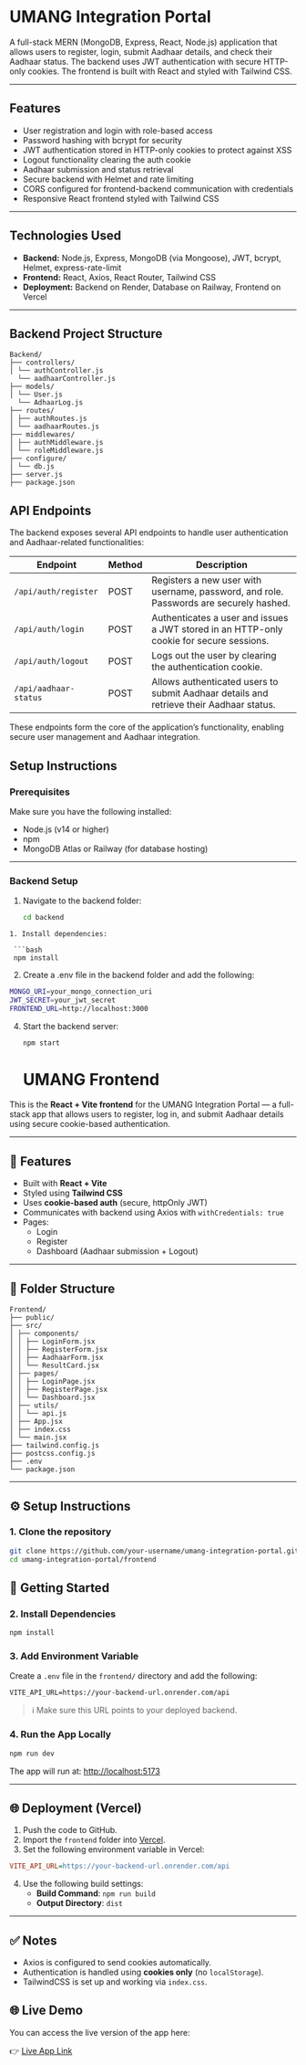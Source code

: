 # UMANG Integration Portal

A full-stack MERN (MongoDB, Express, React, Node.js) application that allows users to register, login, submit Aadhaar details, and check their Aadhaar status. The backend uses JWT authentication with secure HTTP-only cookies. The frontend is built with React and styled with Tailwind CSS.

---

## Features

- User registration and login with role-based access
- Password hashing with bcrypt for security
- JWT authentication stored in HTTP-only cookies to protect against XSS
- Logout functionality clearing the auth cookie
- Aadhaar submission and status retrieval
- Secure backend with Helmet and rate limiting
- CORS configured for frontend-backend communication with credentials
- Responsive React frontend styled with Tailwind CSS

---

## Technologies Used

- **Backend:** Node.js, Express, MongoDB (via Mongoose), JWT, bcrypt, Helmet, express-rate-limit
- **Frontend:** React, Axios, React Router, Tailwind CSS
- **Deployment:** Backend on Render, Database on Railway, Frontend on Vercel

---

##  Backend  Project Structure

```
Backend/
├── controllers/
│ └── authController.js
  └── aadhaarController.js
├── models/
│ └── User.js
  └── AdhaarLog.js
├── routes/
│ ├── authRoutes.js
│ └── aadhaarRoutes.js
├── middlewares/
│ ├── authMiddleware.js
│ └── roleMiddleware.js
├── configure/
│ └── db.js
├── server.js
├── package.json
```

## API Endpoints

The backend exposes several API endpoints to handle user authentication and Aadhaar-related functionalities:

| Endpoint               | Method | Description                             |
|------------------------|--------|---------------------------------------|
| `/api/auth/register`   | POST   | Registers a new user with username, password, and role. Passwords are securely hashed. |
| `/api/auth/login`      | POST   | Authenticates a user and issues a JWT stored in an HTTP-only cookie for secure sessions. |
| `/api/auth/logout`     | POST   | Logs out the user by clearing the authentication cookie. |
| `/api/aadhaar-status`  | POST   | Allows authenticated users to submit Aadhaar details and retrieve their Aadhaar status. |

These endpoints form the core of the application’s functionality, enabling secure user management and Aadhaar integration.

## Setup Instructions

### Prerequisites

Make sure you have the following installed:

- Node.js (v14 or higher)
- npm
- MongoDB Atlas or Railway (for database hosting)

---

### Backend Setup

1. Navigate to the backend folder:

   ```bash
   cd backend
  ```
  1. Install dependencies:

   ```bash
   npm install
   ```
  2. Create a .env file in the backend folder and add the following:
   ```bash
MONGO_URI=your_mongo_connection_uri
JWT_SECRET=your_jwt_secret
FRONTEND_URL=http://localhost:3000
```
4. Start the backend server:

   ```bash
   npm start
   ```


   # UMANG Frontend

This is the **React + Vite frontend** for the UMANG Integration Portal — a full-stack app that allows users to register, log in, and submit Aadhaar details using secure cookie-based authentication.

---

## 🚀 Features

- Built with **React + Vite**
- Styled using **Tailwind CSS**
- Uses **cookie-based auth** (secure, httpOnly JWT)
- Communicates with backend using Axios with `withCredentials: true`
- Pages:
  - Login
  - Register
  - Dashboard (Aadhaar submission + Logout)

---

## 📁 Folder Structure
```
Frontend/
├── public/
├── src/
│ ├── components/
│ │ ├── LoginForm.jsx
│ │ ├── RegisterForm.jsx
│ │ ├── AadhaarForm.jsx
│ │ └── ResultCard.jsx
│ ├── pages/
│ │ ├── LoginPage.jsx
│ │ ├── RegisterPage.jsx
│ │ └── Dashboard.jsx
│ ├── utils/
│ │ └── api.js
│ ├── App.jsx
│ ├── index.css
│ └── main.jsx
├── tailwind.config.js
├── postcss.config.js
├── .env
└── package.json
```


---

## ⚙️ Setup Instructions

### 1. Clone the repository

```bash
git clone https://github.com/your-username/umang-integration-portal.git
cd umang-integration-portal/frontend
```

## 🚀 Getting Started

### 2. Install Dependencies

```bash
npm install
```

### 3. Add Environment Variable

Create a `.env` file in the `frontend/` directory and add the following:

```env
VITE_API_URL=https://your-backend-url.onrender.com/api
```

> ℹ️ Make sure this URL points to your deployed backend.

### 4. Run the App Locally

```bash
npm run dev
```

The app will run at: [http://localhost:5173](http://localhost:5173)

---

## 🌐 Deployment (Vercel)

1. Push the code to GitHub.
2. Import the `frontend` folder into [Vercel](https://vercel.com).
3. Set the following environment variable in Vercel:

```ini
VITE_API_URL=https://your-backend-url.onrender.com/api
```

4. Use the following build settings:
   - **Build Command**: `npm run build`
   - **Output Directory**: `dist`

---

## ✅ Notes

- Axios is configured to send cookies automatically.
- Authentication is handled using **cookies only** (no `localStorage`).
- TailwindCSS is set up and working via `index.css`.

## 🌐 Live Demo

You can access the live version of the app here:

👉 [Live App Link](https://umang-integration-portal.vercel.app/)

